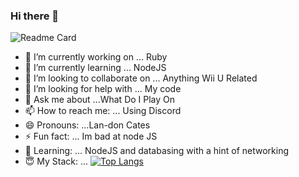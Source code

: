 ### Hi there 👋
![Readme Card](https://github-readme-stats.vercel.app/api?username=PokeyManatee4&show_icons=true&theme=tokyonight)
- 🔭 I’m currently working on ... Ruby
- 🌱 I’m currently learning ... NodeJS
- 👯 I’m looking to collaborate on ... Anything Wii U Related
- 🤔 I’m looking for help with ... My code
- 💬 Ask me about ...What Do I Play On
- 📫 How to reach me: ... Using Discord
- 😄 Pronouns: ...Lan-don Cates
- ⚡ Fun fact: ... Im bad at node JS
- 🥰 Learning: ... NodeJS and databasing with a hint of networking
- 😇 My Stack: ... [![Top Langs](https://github-readme-stats.vercel.app/api/top-langs/?username=PokeyManatee4&theme=tokyonight)](https://github.com/PokeyManatee4)
